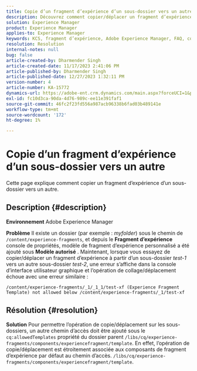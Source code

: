 ```yaml
---
title: Copie d’un fragment d’expérience d’un sous-dossier vers un autre
description: Découvrez comment copier/déplacer un fragment d’expérience d’un sous-dossier vers un autre.
solution: Experience Manager
product: Experience Manager
applies-to: Experience Manager
keywords: KCS, fragment d’expérience, Adobe Experience Manager, FAQ, copier, sous-dossier
resolution: Resolution
internal-notes: null
bug: false
article-created-by: Dharmender Singh
article-created-date: 11/17/2023 2:41:06 PM
article-published-by: Dharmender Singh
article-published-date: 12/27/2023 1:32:11 PM
version-number: 4
article-number: KA-15772
dynamics-url: https://adobe-ent.crm.dynamics.com/main.aspx?forceUCI=1&pagetype=entityrecord&etn=knowledgearticle&id=a32caf50-5785-ee11-8179-6045bd006239
exl-id: fc10d3ca-90da-4d76-989c-ee11e391faf1
source-git-commit: 46fc2f23fd556a987acb96338b6fad03b489141e
workflow-type: tm+mt
source-wordcount: '172'
ht-degree: 1%

---
```


# Copie d’un fragment d’expérience d’un sous-dossier vers un autre


Cette page explique comment copier un fragment d’expérience d’un sous-dossier vers un autre.

## Description {#description}


<b>Environnement</b>
Adobe Experience Manager

<b>Problème</b>
Il existe un dossier (par exemple : *myfolder*) sous le chemin de `/content/experience-fragments`, et depuis le <b>Fragment d’expérience</b> console de propriétés, modèle de fragment d’expérience personnalisé a été ajouté sous <b>Modèle autorisé</b> .
Maintenant, lorsque vous essayez de copier/déplacer un fragment d’expérience à partir d’un sous-dossier *test-1* vers un autre sous-dossier *test-2*, une erreur s’affiche dans la console d’interface utilisateur graphique et l’opération de collage/déplacement échoue avec une erreur similaire :


```
/content/experience-fragments/_1/_1_1/test-xf (Experience Fragment Template) not allowed below /content/experience-fragments/_1/test-xf
```



## Résolution {#resolution}


<b>Solution</b>
Pour permettre l’opération de copie/déplacement sur les sous-dossiers, un autre chemin d’accès doit être ajouté sous le `cq:allowedTemplates` propriété du dossier parent `/libs/cq/experience-fragments/components/experiencefragment/template`.
En effet, l’opération de copie/déplacement est étroitement associée aux composants de fragment d’expérience par défaut au chemin d’accès. `/libs/cq/experience-fragments/components/experiencefragment/template`.
